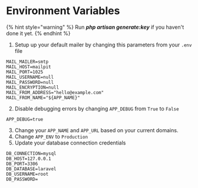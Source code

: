 # Environment Variables



{% hint style="warning" %}
Run _**php artisan generate:key**_ if you haven't done it yet.
{% endhint %}

1. Setup up your default mailer by changing this parameters from your `.env` file

```git
MAIL_MAILER=smtp
MAIL_HOST=mailpit
MAIL_PORT=1025
MAIL_USERNAME=null
MAIL_PASSWORD=null
MAIL_ENCRYPTION=null
MAIL_FROM_ADDRESS="hello@example.com"
MAIL_FROM_NAME="${APP_NAME}"
```

2. Disable debugging errors by changing `APP_DEBUG` from `True` to `False`

```
APP_DEBUG=true
```

3. Change your `APP_NAME` and `APP_URL` based on your current domains.
4. Change `APP_ENV` to `Production`&#x20;
5. Update your database connection credentials

```git
DB_CONNECTION=mysql
DB_HOST=127.0.0.1
DB_PORT=3306
DB_DATABASE=laravel
DB_USERNAME=root
DB_PASSWORD=
```

